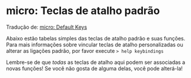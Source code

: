 # micro: Teclas de atalho padrão

Tradução de: [micro: Default Keys](https://github.com/zyedidia/micro/blob/master/runtime/help/defaultkeys.md)

Abaixo estão tabelas simples das teclas de atalho padrão e suas funções. Para mais informações sobre vincular teclas de atalho personalizadas ou alterar as ligações padrão, por favor execute `> help keybindings`

Lembre-se de que *todas* as teclas de atalho aqui podem ser associadas a novas funções! Se você não gosta de alguma delas, você pode alterá-la!
